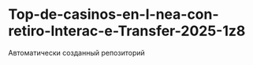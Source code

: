 # Top-de-casinos-en-l-nea-con-retiro-Interac-e-Transfer-2025-1z8
Автоматически созданный репозиторий
